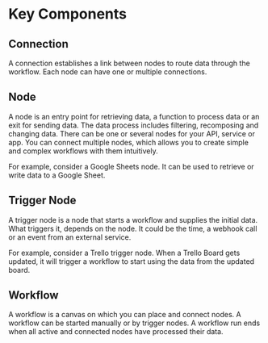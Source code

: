 # Key Components


## Connection

A connection establishes a link between nodes to route data through the workflow. Each node can have one or multiple connections.


## Node

A node is an entry point for retrieving data, a function to process data or an exit for sending data. The data process includes filtering, recomposing and changing data. There can be one or several nodes for your API, service or app. You can connect multiple nodes, which allows you to create simple and complex workflows with them intuitively.

For example, consider a Google Sheets node. It can be used to retrieve or write data to a Google Sheet.


## Trigger Node

A trigger node is a node that starts a workflow and supplies the initial data. What triggers it, depends on the node. It could be the time, a webhook call or an event from an external service.

For example, consider a Trello trigger node. When a Trello Board gets updated, it will trigger a workflow to start using the data from the updated board.


## Workflow

A workflow is a canvas on which you can place and connect nodes. A workflow can be started manually or by trigger nodes. A workflow run ends when all active and connected nodes have processed their data.
